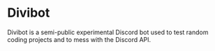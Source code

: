 # Divibot

Divibot is a semi-public experimental Discord bot used to test random coding projects and to mess with the Discord API.